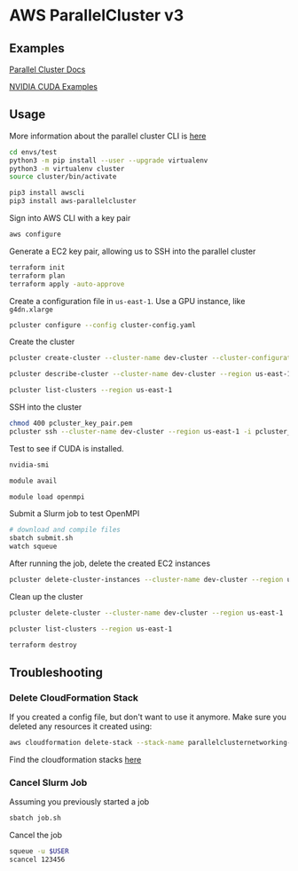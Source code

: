 # AWS ParallelCluster v3

## Examples

[Parallel Cluster Docs](https://docs.aws.amazon.com/parallelcluster/latest/ug/tutorials-v3.html)

[NVIDIA CUDA Examples](https://github.com/NVIDIA/multi-gpu-programming-models)

## Usage

More information about the parallel cluster CLI is [here](https://docs.aws.amazon.com/parallelcluster/latest/ug/install-v3-configuring.html)

```sh
cd envs/test
python3 -m pip install --user --upgrade virtualenv
python3 -m virtualenv cluster
source cluster/bin/activate

pip3 install awscli
pip3 install aws-parallelcluster
```

Sign into AWS CLI with a key pair

```sh
aws configure
```

Generate a EC2 key pair, allowing us to SSH into the parallel cluster

```sh
terraform init
terraform plan
terraform apply -auto-approve
```

Create a configuration file in `us-east-1`. Use a GPU instance, like `g4dn.xlarge`

```sh
pcluster configure --config cluster-config.yaml
```

Create the cluster

```sh
pcluster create-cluster --cluster-name dev-cluster --cluster-configuration cluster-config.yaml --region us-east-1

pcluster describe-cluster --cluster-name dev-cluster --region us-east-1

pcluster list-clusters --region us-east-1
```

SSH into the cluster

```sh
chmod 400 pcluster_key_pair.pem
pcluster ssh --cluster-name dev-cluster --region us-east-1 -i pcluster_key_pair.pem
```

Test to see if CUDA is installed.

```sh
nvidia-smi

module avail

module load openmpi
```

Submit a Slurm job to test OpenMPI

```sh
# download and compile files
sbatch submit.sh
watch squeue
```

After running the job, delete the created EC2 instances

```sh
pcluster delete-cluster-instances --cluster-name dev-cluster --region us-east-1
```

Clean up the cluster

```sh
pcluster delete-cluster --cluster-name dev-cluster --region us-east-1

pcluster list-clusters --region us-east-1

terraform destroy
```

## Troubleshooting

### Delete CloudFormation Stack

If you created a config file, but don't want to use it anymore. Make sure you deleted any resources it created using:

```sh
aws cloudformation delete-stack --stack-name parallelclusternetworking-XXXXXXXX
```

Find the cloudformation stacks [here](https://us-west-1.console.aws.amazon.com/cloudformation/home#/stacks)

### Cancel Slurm Job

Assuming you previously started a job

```sh
sbatch job.sh
```

Cancel the job

```sh
squeue -u $USER
scancel 123456
```
